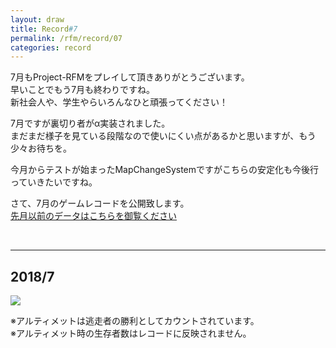 ```yaml
---
layout: draw
title: Record#7
permalink: /rfm/record/07
categories: record
---
```


7月もProject-RFMをプレイして頂きありがとうございます。<br>
早いことでもう7月も終わりですね。<br>
新社会人や、学生やらいろんなひと頑張ってください！<br>


7月ですが裏切り者がα実装されました。<br>
まだまだ様子を見ている段階なので使いにくい点があるかと思いますが、もう少々お待ちを。<br>


今月からテストが始まったMapChangeSystemですがこちらの安定化も今後行っていきたいですね。<br>



さて、7月のゲームレコードを公開致します。<br>
[先月以前のデータはこちらを御覧ください](https://web.njj12.net/categories/#record) <br>


  
  
----------------------------------------  
## 2018/7
<img src="https://web.njj12.net/public/images/record/201807.png"><br>

※アルティメットは逃走者の勝利としてカウントされています。<br>
※アルティメット時の生存者数はレコードに反映されません。<br>

